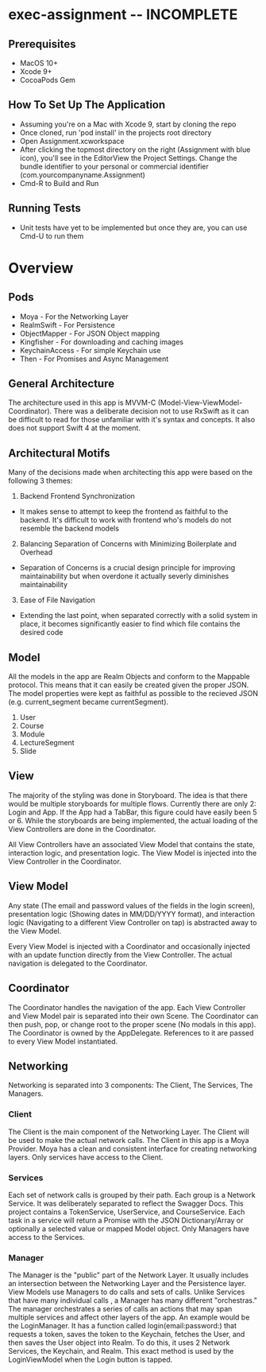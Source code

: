 # exec-assignment -- INCOMPLETE

## Prerequisites
- MacOS 10+
- Xcode 9+
- CocoaPods Gem

## How To Set Up The Application
- Assuming you're on a Mac with Xcode 9, start by cloning the repo
- Once cloned, run 'pod install' in the projects root directory
- Open Assignment.xcworkspace
- After clicking the topmost directory on the right (Assignment with blue icon), you'll see in the EditorView the Project Settings. Change the bundle identifier to your personal or commercial identifier (com.yourcompanyname.Assignment)
- Cmd-R to Build and Run

## Running Tests
- Unit tests have yet to be implemented but once they are, you can use Cmd-U to run them

# Overview

## Pods
- Moya - For the Networking Layer
- RealmSwift - For Persistence
- ObjectMapper - For JSON Object mapping
- Kingfisher - For downloading and caching images
- KeychainAccess - For simple Keychain use
- Then - For Promises and Async Management

## General Architecture
The architecture used in this app is MVVM-C (Model-View-ViewModel-Coordinator). There was a deliberate decision not to use RxSwift as it can be difficult to read for those unfamiliar with it's syntax and concepts. It also does not support Swift 4 at the moment.

## Architectural Motifs
Many of the decisions made when architecting this app were based on the following 3 themes:
1. Backend Frontend Synchronization
- It makes sense to attempt to keep the frontend as faithful to the backend. It's difficult to work with frontend who's models do not resemble the backend models
2. Balancing Separation of Concerns with Minimizing Boilerplate and Overhead
- Separation of Concerns is a crucial design principle for improving maintainability but when overdone it actually severly diminishes maintainability
3. Ease of File Navigation
- Extending the last point, when separated correctly with a solid system in place, it becomes significantly easier to find which file contains the desired code

## Model
All the models in the app are Realm Objects and conform to the Mappable protocol. This means that it can easily be created given the proper JSON. The model properties were kept as faithful as possible to the recieved JSON (e.g. current_segment became currentSegment).
1. User
2. Course
3. Module
4. LectureSegment
5. Slide

## View
The majority of the styling was done in Storyboard. The idea is that there would be multiple storyboards for multiple flows. Currently there are only 2: Login and App. If the App had a TabBar, this figure could have easily been 5 or 6. While the storyboards are being implemented, the actual loading of the View Controllers are done in the Coordinator.

All View Controllers have an associated View Model that contains the state, interaction logic, and presentation logic. The View Model is injected into the View Controller in the Coordinator.

## View Model
Any state (The email and password values of the fields in the login screen), presentation logic (Showing dates in MM/DD/YYYY format), and interaction logic (Navigating to a different View Controller on tap) is abstracted away to the View Model.

Every View Model is injected with a Coordinator and occasionally injected with an update function directly from the View Controller. The actual navigation is delegated to the Coordinator. 

## Coordinator
The Coordinator handles the navigation of the app. Each View Controller and View Model pair is separated into their own Scene. The Coordinator can then push, pop, or change root to the proper scene (No modals in this app). The Coordinator is owned by the AppDelegate. References to it are passed to every View Model instantiated. 

## Networking
Networking is separated into 3 components: The Client, The Services, The Managers. 

### Client
The Client is the main component of the Networking Layer. The Client will be used to make the actual network calls. The Client in this app is a Moya Provider. Moya has a clean and consistent interface for creating networking layers. Only services have access to the Client.

### Services
Each set of network calls is grouped by their path. Each group is a Network Service. It was deliberately separated to reflect the Swagger Docs. This project contains a TokenService, UserService, and CourseService. Each task in a service will return a Promise with the JSON Dictionary/Array or optionally a selected value or mapped Model object. Only Managers have access to the Services.

### Manager
The Manager is the "public" part of the Network Layer. It usually includes an intersection between the Networking Layer and the Persistence layer. View Models use Managers to do calls and sets of calls. Unlike Services that have many individual calls , a Manager has many different "orchestras." The manager orchestrates a series of calls an actions that may span multiple services and affect other layers of the app. An example would be the LoginManager. It has a function called login(email:password:) that requests a token, saves the token to the Keychain, fetches the User, and then saves the User object into Realm. To do this, it uses 2 Network Services, the Keychain, and Realm. This exact method is used by the LoginViewModel when the Login button is tapped.
